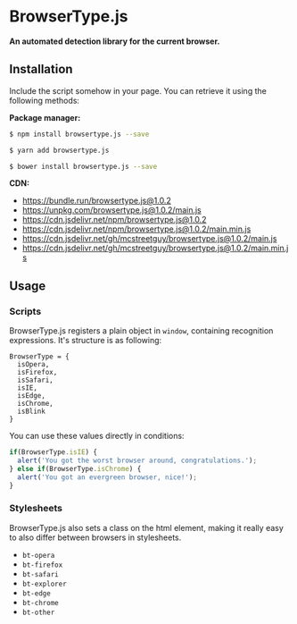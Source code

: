 # BrowserType.js
**An automated detection library for the current browser.**

## Installation
Include the script somehow in your page. You can retrieve it using the following methods:

**Package manager:**     
``` bash
$ npm install browsertype.js --save

$ yarn add browsertype.js

$ bower install browsertype.js --save
```

**CDN:**     
- https://bundle.run/browsertype.js@1.0.2
- https://unpkg.com/browsertype.js@1.0.2/main.js
- https://cdn.jsdelivr.net/npm/browsertype.js@1.0.2
- https://cdn.jsdelivr.net/npm/browsertype.js@1.0.2/main.min.js
- https://cdn.jsdelivr.net/gh/mcstreetguy/browsertype.js@1.0.2/main.js
- https://cdn.jsdelivr.net/gh/mcstreetguy/browsertype.js@1.0.2/main.min.js

## Usage
### Scripts
BrowserType.js registers a plain object in `window`, containing recognition expressions. It's structure is as following:

```
BrowserType = {
  isOpera,
  isFirefox,
  isSafari,
  isIE,
  isEdge,
  isChrome,
  isBlink
}
```

You can use these values directly in conditions:

``` javascript
if(BrowserType.isIE) {
  alert('You got the worst browser around, congratulations.');
} else if(BrowserType.isChrome) {
  alert('You got an evergreen browser, nice!');
}
```

### Stylesheets
BrowserType.js also sets a class on the html element, making it really easy to also differ between browsers in stylesheets.

- `bt-opera`
- `bt-firefox`
- `bt-safari`
- `bt-explorer`
- `bt-edge`
- `bt-chrome`
- `bt-other`
